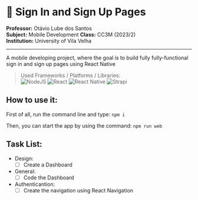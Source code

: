 # 📌 Sign In and Sign Up Pages

**Professor:** Otávio Lube dos Santos  
**Subject:** Mobile Development 
**Class:** CC3M (2023/2)  
**Institution:** University of Vila Velha  

--- 

A mobile developing project, where the goal is to build fully fully-functional sign in and sign up pages using React Native

> Used Frameworks / Platforms / Libraries:  
    ![NodeJS](https://img.shields.io/badge/node.js-6DA55F?style=for-the-badge&logo=node.js&logoColor=white)
    ![React](https://img.shields.io/badge/react-%2320232a.svg?style=for-the-badge&logo=react&logoColor=%2361DAFB)
    ![React Native](https://img.shields.io/badge/react_native-%2320232a.svg?style=for-the-badge&logo=react&logoColor=%2361DAFB)
    ![Strapi](https://img.shields.io/badge/strapi-%232E7EEA.svg?style=for-the-badge&logo=strapi&logoColor=white)

## How to use it:

First of all, run the command line and type:
`npm i`

Then, you can start the app by using the command:
`npm run web`

## Task List:
* Design:
   - [ ] Create a Dashboard
* General: 
   - [ ] Code the Dashboard
* Authenticantion:
   - [ ] Create the navigation using React Navigation

